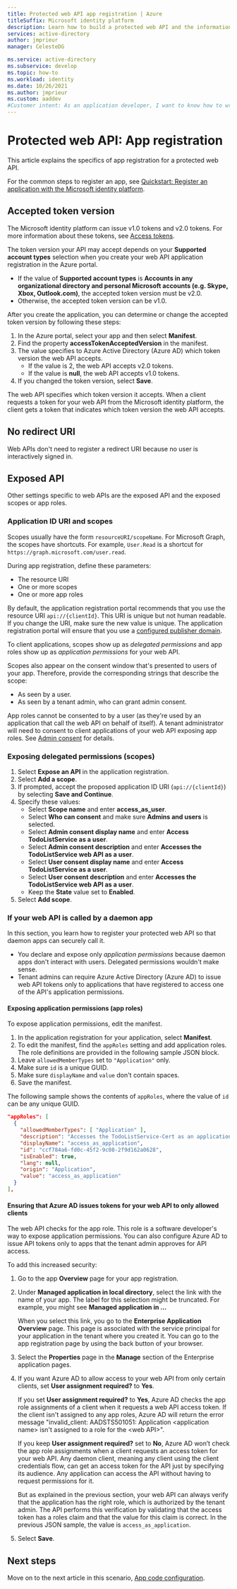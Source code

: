 ```yaml
---
title: Protected web API app registration | Azure
titleSuffix: Microsoft identity platform
description: Learn how to build a protected web API and the information you need to register the app.
services: active-directory
author: jmprieur
manager: CelesteDG

ms.service: active-directory
ms.subservice: develop
ms.topic: how-to
ms.workload: identity
ms.date: 10/26/2021
ms.author: jmprieur
ms.custom: aaddev
#Customer intent: As an application developer, I want to know how to write a protected web API using the Microsoft identity platform for developers.
---
```


# Protected web API: App registration

This article explains the specifics of app registration for a protected web API.

For the common steps to register an app, see [Quickstart: Register an application with the Microsoft identity platform](quickstart-register-app.md).

## Accepted token version

The Microsoft identity platform can issue v1.0 tokens and v2.0 tokens. For more information about these tokens, see [Access tokens](access-tokens.md).

The token version your API may accept depends on your **Supported account types** selection when you create your web API application registration in the Azure portal.

- If the value of **Supported account types** is **Accounts in any organizational directory and personal Microsoft accounts (e.g. Skype, Xbox, Outlook.com)**, the accepted token version must be v2.0.
- Otherwise, the accepted token version can be v1.0.

After you create the application, you can determine or change the accepted token version by following these steps:

1. In the Azure portal, select your app and then select **Manifest**.
1. Find the property **accessTokenAcceptedVersion** in the manifest.
1. The value specifies to Azure Active Directory (Azure AD) which token version the web API accepts.
   - If the value is 2, the web API accepts v2.0 tokens.
   - If the value is **null**, the web API accepts v1.0 tokens.
1. If you changed the token version, select **Save**.

The web API specifies which token version it accepts. When a client requests a token for your web API from the Microsoft identity platform, the client gets a token that indicates which token version the web API accepts.

## No redirect URI

Web APIs don't need to register a redirect URI because no user is interactively signed in.

## Exposed API

Other settings specific to web APIs are the exposed API and the exposed scopes or app roles.

### Application ID URI and scopes

Scopes usually have the form `resourceURI/scopeName`. For Microsoft Graph, the scopes have shortcuts. For example, `User.Read` is a shortcut for `https://graph.microsoft.com/user.read`.

During app registration, define these parameters:

- The resource URI
- One or more scopes
- One or more app roles

By default, the application registration portal recommends that you use the resource URI `api://{clientId}`. This URI is unique but not human readable. If you change the URI, make sure the new value is unique. The application registration portal will ensure that you use a [configured publisher domain](howto-configure-publisher-domain.md).

To client applications, scopes show up as _delegated permissions_ and app roles show up as _application permissions_ for your web API.

Scopes also appear on the consent window that's presented to users of your app. Therefore, provide the corresponding strings that describe the scope:

- As seen by a user.
- As seen by a tenant admin, who can grant admin consent.

App roles cannot be consented to by a user (as they're used by an application that call the web API on behalf of itself). A tenant administrator will need to consent to client applications of your web API exposing app roles. See [Admin consent](v2-admin-consent.md) for details.

### Exposing delegated permissions (scopes)

1. Select **Expose an API** in the application registration.
1. Select **Add a scope**.
1. If prompted, accept the proposed application ID URI (`api://{clientId}`) by selecting **Save and Continue**.
1. Specify these values:
   - Select **Scope name** and enter **access_as_user**.
   - Select **Who can consent** and make sure **Admins and users** is selected.
   - Select **Admin consent display name** and enter **Access TodoListService as a user**.
   - Select **Admin consent description** and enter **Accesses the TodoListService web API as a user**.
   - Select **User consent display name** and enter **Access TodoListService as a user**.
   - Select **User consent description** and enter **Accesses the TodoListService web API as a user**.
   - Keep the **State** value set to **Enabled**.
1. Select **Add scope**.

### If your web API is called by a daemon app

In this section, you learn how to register your protected web API so that daemon apps can securely call it.

- You declare and expose only _application permissions_ because daemon apps don't interact with users. Delegated permissions wouldn't make sense.
- Tenant admins can require Azure Active Directory (Azure AD) to issue web API tokens only to applications that have registered to access one of the API's application permissions.

#### Exposing application permissions (app roles)

To expose application permissions, edit the manifest.

1. In the application registration for your application, select **Manifest**.
1. To edit the manifest, find the `appRoles` setting and add application roles. The role definitions are provided in the following sample JSON block.
1. Leave `allowedMemberTypes` set to `"Application"` only.
1. Make sure `id` is a unique GUID.
1. Make sure `displayName` and `value` don't contain spaces.
1. Save the manifest.

The following sample shows the contents of `appRoles`, where the value of `id` can be any unique GUID.

```json
"appRoles": [
  {
    "allowedMemberTypes": [ "Application" ],
    "description": "Accesses the TodoListService-Cert as an application.",
    "displayName": "access_as_application",
    "id": "ccf784a6-fd0c-45f2-9c08-2f9d162a0628",
    "isEnabled": true,
    "lang": null,
    "origin": "Application",
    "value": "access_as_application"
  }
],
```

#### Ensuring that Azure AD issues tokens for your web API to only allowed clients

The web API checks for the app role. This role is a software developer's way to expose application permissions. You can also configure Azure AD to issue API tokens only to apps that the tenant admin approves for API access.

To add this increased security:

1. Go to the app **Overview** page for your app registration.
1. Under **Managed application in local directory**, select the link with the name of your app. The label for this selection might be truncated. For example, you might see **Managed application in ...**

   When you select this link, you go to the **Enterprise Application Overview** page. This page is associated with the service principal for your application in the tenant where you created it. You can go to the app registration page by using the back button of your browser.

1. Select the **Properties** page in the **Manage** section of the Enterprise application pages.
1. If you want Azure AD to allow access to your web API from only certain clients, set **User assignment required?** to **Yes**.

   
   If you set **User assignment required?** to **Yes**, Azure AD checks the app role assignments of a client when it requests a web API access token. If the client isn't assigned to any app roles, Azure AD will return the error message "invalid_client: AADSTS501051: Application \<application name\> isn't assigned to a role for the \<web API\>".
   
   If you keep **User assignment required?** set to **No**, Azure AD won’t check the app role assignments when a client requests an access token for your web API. Any daemon client, meaning any client using the client credentials flow, can get an access token for the API just by specifying its audience. Any application can access the API without having to request permissions for it.
   
   But as explained in the previous section, your web API can always verify that the application has the right role, which is authorized by the tenant admin. The API performs this verification by validating that the access token has a roles claim and that the value for this claim is correct. In the previous JSON sample, the value is `access_as_application`.

1. Select **Save**.

## Next steps

Move on to the next article in this scenario,
[App code configuration](scenario-protected-web-api-app-configuration.md).
